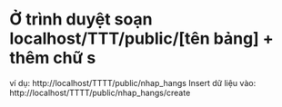 # Ở trình duyệt soạn localhost/TTT/public/[tên bảng] + thêm chữ s
ví dụ: http://localhost/TTTT/public/nhap_hangs
Insert dữ liệu vào: http://localhost/TTTT/public/nhap_hangs/create 
